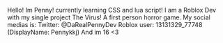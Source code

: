 Hello! Im Penny!
currently learning CSS and lua script!
I am a Roblox Dev with my single project The Virus! A first person horror game.
My social medias is:
Twitter: @DaRealPennyDev
Roblox user: 13131329_77748 (DisplayName: Pennykkj)
And im 16 <3

<!---
DaRealPennyDev/DaRealPennyDev is a ✨ special ✨ repository because its `README.md` (this file) appears on your GitHub profile.
You can click the Preview link to take a look at your changes.
--->
